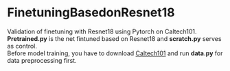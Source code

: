 # FinetuningBasedonResnet18
Validation of finetuning with Resnet18 using Pytorch on Caltech101.
<br>
 **Pretrained.py** is the net fintuned based on Resnet18 and **scratch.py** serves as control.
<br>
Before model training, you have to download [Caltech101](http://www.vision.caltech.edu/Image_Datasets/Caltech101/) and run **data.py** for data preprocessing first.
